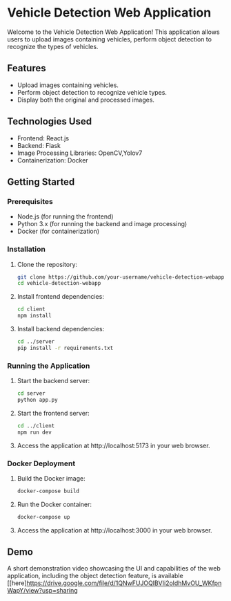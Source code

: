 # Vehicle Detection Web Application

Welcome to the Vehicle Detection Web Application! This application allows users to upload images containing vehicles,
perform object detection to recognize the types of vehicles.

## Features

- Upload images containing vehicles.
- Perform object detection to recognize vehicle types.
- Display both the original and processed images.

## Technologies Used

- Frontend: React.js
- Backend: Flask
- Image Processing Libraries: OpenCV,Yolov7
- Containerization: Docker

## Getting Started

### Prerequisites

- Node.js (for running the frontend)
- Python 3.x (for running the backend and image processing)
- Docker (for containerization)

### Installation

1. Clone the repository:

    ```bash
    git clone https://github.com/your-username/vehicle-detection-webapp.git
    cd vehicle-detection-webapp
    ```

2. Install frontend dependencies:

    ```bash
    cd client
    npm install
    ```

3. Install backend dependencies:

    ```bash
    cd ../server
    pip install -r requirements.txt
    ```

### Running the Application

1. Start the backend server:

    ```bash
    cd server
    python app.py
    ```

2. Start the frontend server:

    ```bash
    cd ../client
    npm run dev
    ```

3. Access the application at http://localhost:5173 in your web browser.

### Docker Deployment

1. Build the Docker image:

    ```bash
    docker-compose build
    ```

2. Run the Docker container:

    ```bash
    docker-compose up
    ```

3. Access the application at http://localhost:3000 in your web browser.

## Demo

A short demonstration video showcasing the UI and capabilities of the web application, including the object detection feature, is available [[here]https://drive.google.com/file/d/1QNwFUJOQlBVIi2oldhMvOU_WKfpnWapY/view?usp=sharing



